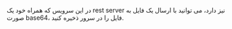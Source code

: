 در این سرویس که همراه خود یک rest server نیز دارد، می توانید با ارسال یک فایل به صورت base64، فایل را در سرور ذخیره کنید.
